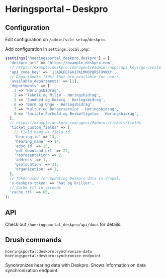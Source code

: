 # Høringsportal – Deskpro

## Configuration

Edit configuration on `/admin/site-setup/deskpro`.

Add configuration in `settings.local.php`:

```php
$settings['hoeringsportal_deskpro.deskpro'] = [
  'deskpro_url' => 'https://example.deskpro.com',
  // https://example.deskpro.com/agent/#admin:/apps/api_keys/go-create
  'api_code_key' => '1:ABCDEFGHIJKLMNOPQRSTUVWXY',
  // Departments (ids) that are available for users.
  'available_departments' => [1],
  'departments' => [
    1 => 'Høringsbidrag',
    2 => 'Teknik og Miljø - Høringsbidrag',
    5 => 'Sundhed og Omsorg - Høringsbidrag',
    6 => 'Børn og Unge - Høringsbidrag',
    7 => 'Kultur og Borgerservice - Høringsbidrag',
    8 => 'Sociale Forhold og Beskæftigelse - Høringsbidrag',
  ],
  // https://example.deskpro.com/agent/#admin:/tickets/fields
  'ticket_custom_fields' => [
    // Field name => field id.
    'hearing_id' => 13,
    'hearing_name' => 14,
    'edoc_id' => 15,
    'pdf_download_url' => 22,
    'representation' => 2,
    'address' => 1,
    'geolocation' => 31,
    'organization' => 7,
  ],
  // Token used for updating Deskpro data in drupal.
  'x-deskpro-token' => 'hat og briller',
  // Cache ttl in seconds
  'cache_ttl' => 60,
];
```

## API

Check out `/hoeringsportal_deskpro/api/docs` for details.

## Drush commands

```
hoeringsportal:deskpro:synchronize-data
hoeringsportal:deskpro:synchronize-endpoint
```
Synchronizes hearing data with Deskpro.
Shows information on data synchronization endpoint.
